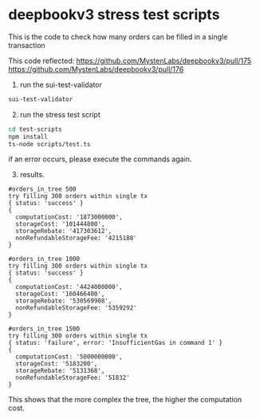 # deepbookv3 stress test scripts

This is the code to check how many orders can be filled in a single transaction

This code reflected:
https://github.com/MystenLabs/deepbookv3/pull/175
https://github.com/MystenLabs/deepbookv3/pull/176


1. run the sui-test-validator
```bash
sui-test-validator
```

2. run the stress test script
```bash
cd test-scripts
npm install
ts-node scripts/test.ts
```

if an error occurs, please execute the commands again.

3. results.

```
#orders_in_tree 500
try filling 300 orders within single tx
{ status: 'success' }
{
  computationCost: '1873000000',
  storageCost: '101444800',
  storageRebate: '417303612',
  nonRefundableStorageFee: '4215188'
}

#orders_in_tree 1000
try filling 300 orders within single tx
{ status: 'success' }
{
  computationCost: '4424000000',
  storageCost: '160466400',
  storageRebate: '530569908',
  nonRefundableStorageFee: '5359292'
}

#orders_in_tree 1500
try filling 300 orders within single tx
{ status: 'failure', error: 'InsufficientGas in command 1' }
{
  computationCost: '5000000000',
  storageCost: '5183200',
  storageRebate: '5131368',
  nonRefundableStorageFee: '51832'
}
```
This shows that the more complex the tree, the higher the computation cost.
